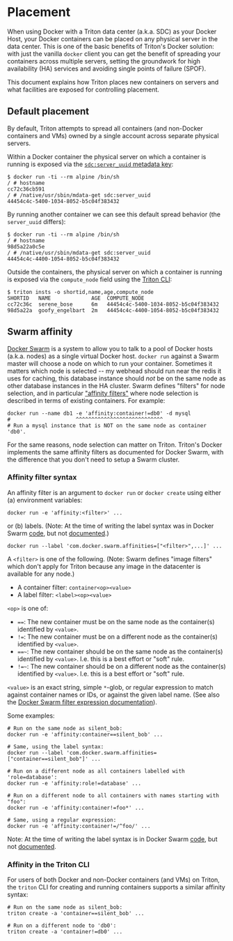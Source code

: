 # Placement

When using Docker with a Triton data center (a.k.a. SDC) as your Docker Host,
your Docker containers can be placed on any physical server in the data center.
This is one of the basic benefits of Triton's Docker solution: with just the
vanilla `docker` client you can get the benefit of spreading your containers
across multiple servers, setting the groundwork for high availability (HA)
services and avoiding single points of failure (SPOF).

This document explains how Triton places new containers on servers and what
facilities are exposed for controlling placement.


## Default placement

By default, Triton attempts to spread all containers (and non-Docker containers
and VMs) owned by a single account across separate physical servers.

Within a Docker container the physical server on which a container is running
is exposed via the [`sdc:server_uuid` metadata
key](http://eng.joyent.com/mdata/datadict.html):

    $ docker run -ti --rm alpine /bin/sh
    / # hostname
    cc72c36cb591
    / # /native/usr/sbin/mdata-get sdc:server_uuid
    44454c4c-5400-1034-8052-b5c04f383432

By running another container we can see this default spread behavior (the
`server_uuid` differs):

    $ docker run -ti --rm alpine /bin/sh
    / # hostname
    98d5a22a0c5e
    / # /native/usr/sbin/mdata-get sdc:server_uuid
    44454c4c-4400-1054-8052-b5c04f383432

Outside the containers, the physical server on which a container is running
is exposed via the `compute_node` field using the [Triton CLI](XXX):

    $ triton insts -o shortid,name,age,compute_node
    SHORTID   NAME             AGE  COMPUTE_NODE
    cc72c36c  serene_bose      6m   44454c4c-5400-1034-8052-b5c04f383432
    98d5a22a  goofy_engelbart  2m   44454c4c-4400-1054-8052-b5c04f383432


## Swarm affinity

[Docker Swarm](https://docs.docker.com/swarm/overview/) is a system to allow you
to talk to a pool of Docker hosts (a.k.a. nodes) as a single virtual Docker
host. `docker run` against a Swarm master will choose a node on which to run
your container. Sometimes it matters which node is selected -- my
webhead should run near the redis it uses for caching, this database instance
should *not* be on the same node as other database instances in the HA cluster.
Swarm defines "filters" for node selection, and in particular ["affinity
filters"](https://docs.docker.com/swarm/scheduler/filter/#use-an-affinity-filter)
where node selection is described in terms of existing containers. For example:

    docker run --name db1 -e 'affinity:container!=db0' -d mysql
    #                     ^^^^^^^^^^^^^^^^^^^^^^^^^^^^
    # Run a mysql instance that is NOT on the same node as container 'db0'.

For the same reasons, node selection can matter on Triton. Triton's Docker
implements the same affinity filters as documented for Docker Swarm, with the
difference that you don't need to setup a Swarm cluster.


### Affinity filter syntax

An affinity filter is an argument to `docker run` or `docker create` using
either (a) environment variables:

    docker run -e 'affinity:<filter>' ...

or (b) labels. (Note: At the time of writing the label syntax was in Docker
Swarm [code](https://github.com/docker/swarm/blob/d9beef7/cluster/config.go#L83-L86),
but not [documented](https://docs.docker.com/swarm/scheduler/filter/).)

    docker run --label 'com.docker.swarm.affinities=["<filter>",...]' ...


A `<filter>` is one of the following. (Note: Swarm defines "image filters"
which don't apply for Triton because any image in the datacenter is available
for any node.)

- A container filter: `container<op><value>`
- A label filter: `<label><op><value>`

`<op>` is one of:

- `==`: The new container must be on the same node as the container(s)
  identified by `<value>`.
- `!=`: The new container must be on a different node as the container(s)
  identified by `<value>`.
- `==~`: The new container should be on the same node as the container(s)
  identified by `<value>`. I.e. this is a best effort or "soft" rule.
- `!=~`: The new container should be on a different node as the container(s)
  identified by `<value>`. I.e. this is a best effort or "soft" rule.

`<value>` is an exact string, simple `*`-glob, or regular expression to
match against container names or IDs, or against the given label name.
(See also the [Docker Swarm filter expression
documentation](https://docs.docker.com/swarm/scheduler/filter/#how-to-write-filter-expressions)).

Some examples:

    # Run on the same node as silent_bob:
    docker run -e 'affinity:container==silent_bob' ...

    # Same, using the label syntax:
    docker run --label 'com.docker.swarm.affinities=["container==silent_bob"]' ...

    # Run on a different node as all containers labelled with 'role=database':
    docker run -e 'affinity:role!=database' ...

    # Run on a different node to all containers with names starting with "foo":
    docker run -e 'affinity:container!=foo*' ...

    # Same, using a regular expression:
    docker run -e 'affinity:container!=/^foo/' ...

Note: At the time of writing the label syntax is in Docker Swarm
[code](https://github.com/docker/swarm/blob/d9beef7/cluster/config.go#L83-L86),
but not [documented](https://docs.docker.com/swarm/scheduler/filter/).


### Affinity in the Triton CLI

For users of both Docker and non-Docker containers (and VMs) on Triton, the
`triton` CLI for creating and running containers supports a similar affinity
syntax:

    # Run on the same node as silent_bob:
    triton create -a 'container==silent_bob' ...

    # Run on a different node to 'db0':
    triton create -a 'container!=db0' ...
